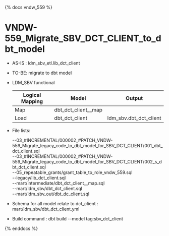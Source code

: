 {% docs vndw_559 %}

# VNDW-559_Migrate_SBV_DCT_CLIENT_to_dbt_model

- AS-IS : ldm_sbv_etl.lib_dct_client

- TO-BE: migrate to dbt model 

- LDM_SBV functional


    | Logical Mapping   | Model                  | Output                  |
    |-------------------|------------------------|-------------------------|
    | Map               | dbt_dct_client__map    |                         |
    | Load              | dbt_dct_client         | ldm_sbv.dbt_dct_client  |

- File lists: 

    --03_#INCREMENTAL/000002_#PATCH_VNDW-559_Migrate_legacy_code_to_dbt_model_for_SBV_DCT_CLIENT/001_dbt_dct_client.sql \
    --03_#INCREMENTAL/000002_#PATCH_VNDW-559_Migrate_legacy_code_to_dbt_model_for_SBV_DCT_CLIENT/002_s_dbt_dct_client.sql \
    --05_repeatable_grants/grant_table_to_role_vndw_559.sql \
    --legacy/lib_dct_client.sql \
    --mart/intermediate/dbt_dct_client__map.sql \
    --mart/ldm_sbv/dbt_dct_client.sql \
    --mart/ldm_sbv_out/dbt_dc_client.sql

- Schema for all model relate to dct_client : mart/ldm_sbv/dbt_dct_client.yml
- Build command : dbt build --model tag:sbv_dct_client 
 
{% enddocs %}